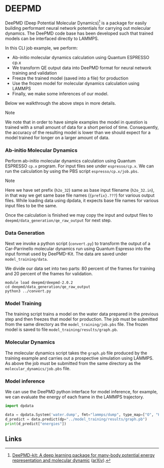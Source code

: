 # DEEPMD

DeePMD (Deep Potential Molecular Dynamics)[^1] is a package for easily building
performant neural network potentials for carrying out molecular dynamics. The
DeePMD code base has been developed such that trained models can be interfaced
directly to LAMMPS.

In this CLI job example, we perform:
 - Ab-initio molecular dynamics calculation using Quantum ESPRESSO cp.x
 - We transform QE output data into DeePMD format for neural network training
and validation
 - Freeze the trained model (saved into a file) for production
 - Use the frozen model for molecular dynamics calculation using LAMMPS
 - Finally, we make some inferences of our model.

Below we walkthrough the above steps in more details.


> [!NOTE]
> We note that in order to have simple examples the model in question is trained with a small amount of data for a short period of time. Consequently, the accuracy of the resulting model is lower than we should expect for a model trained for longer on a larger amount of data.

### Ab-initio Molecular Dynamics

Perform ab-initio molecular dynamics calculation using Quantum ESPRESSO `cp.x`
program. For input files see under `espresso/cp.x`. We can run the calculation
by using the PBS script `espresso/cp.x/job.pbs`.

> [!NOTE]
> Here we have set prefix (`h2o_32`) same as base input filename (`h2o_32.in`), in that way we get same base file names (`{prefix}.???`) for various output files. While loading data using dpdata, it expects base file names for various input files to be the same.

Once the calculation is finished we may copy the input and output files to
`deepmd/data_generation/qe_raw_output` for next step.

### Data Generation

Next we invoke a python script (`convert.py`) to transform the output of a
Car-Parrinello molecular dynamics run using Quantum Espresso into the input
format used by DeePMD-Kit. The data are saved under `model_training/data`.

We divide our data set into two parts: 80 percent of the frames for training and
20 percent of the frames for validation.

```
module load deepmd/deepmd-2.0.2
cd deepmd/data_generation/qe_raw_output
python3 ../convert.py
```

### Model Training

The training script trains a model on the water data prepared in the previous
step and then freezes that model for production. The job must be submitted from
the same directory as the `model_training/job.pbs` file. The frozen model is
saved to file `model_training/results/graph.pb`.


### Molecular Dynamics

The molecular dynamics script takes the `graph.pb` file produced by the training
example and carries out a prospective simulation using LAMMPS. As above the job
must be submitted from the same directory as the `molecular_dynamics/job.pbs`
file.


### Model inference

We can use the DeePMD python interface for model inference, for example, we can
evaluate the energy of each frame in the LAMMPS trajectory.

```py
import dpdata

data = dpdata.System('water.dump', fmt="lammps/dump", type_map=["O", "H"])
d_predict = data.predict(dp="../model_training/results/graph.pb")
print(d_predict["energies"])
```


## Links

[^1]: [DeePMD-kit: A deep learning package for many-body potential energy representation and molecular dynamic](https://doi.org/10.1016/j.cpc.2018.03.016) ([arXiv](https://arxiv.org/abs/1712.03641)).
